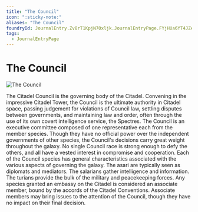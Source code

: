 ```yaml
---
title: "The Council"
icon: ":sticky-note:"
aliases: "The Council"
foundryId: JournalEntry.Zv8rT1KpjN70xljk.JournalEntryPage.FYjHUa6YT4JZe5DB
tags:
  - JournalEntryPage
---
```


# The Council
![The Council](../../../src/assets/media/the-council.png)

The Citadel Council is the governing body of the Citadel. Convening in the impressive Citadel Tower, the Council is the ultimate authority in Citadel space, passing judgement for violations of Council law, settling disputes between governments, and maintaining law and order, often through the use of its own covert intelligence service, the Spectres.  The Council is an executive committee composed of one representative each from the member species. Though they have no official power over the independent governments of other species, the Council's decisions carry great weight throughout the galaxy. No single Council race is strong enough to defy the others, and all have a vested interest in compromise and cooperation.  Each of the Council species has general characteristics associated with the various aspects of governing the galaxy. The asari are typically seen as diplomats and mediators. The salarians gather intelligence and information. The turians provide the bulk of the military and peacekeeping forces.  Any species granted an embassy on the Citadel is considered an associate member, bound by the accords of the Citadel Conventions. Associate members may bring issues to the attention of the Council, though they have no impact on their final decision.
